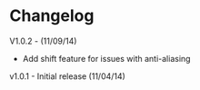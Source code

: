Changelog
=========
V1.0.2 - (11/09/14)
* Add shift feature for issues with anti-aliasing

v1.0.1 - Initial release (11/04/14)
